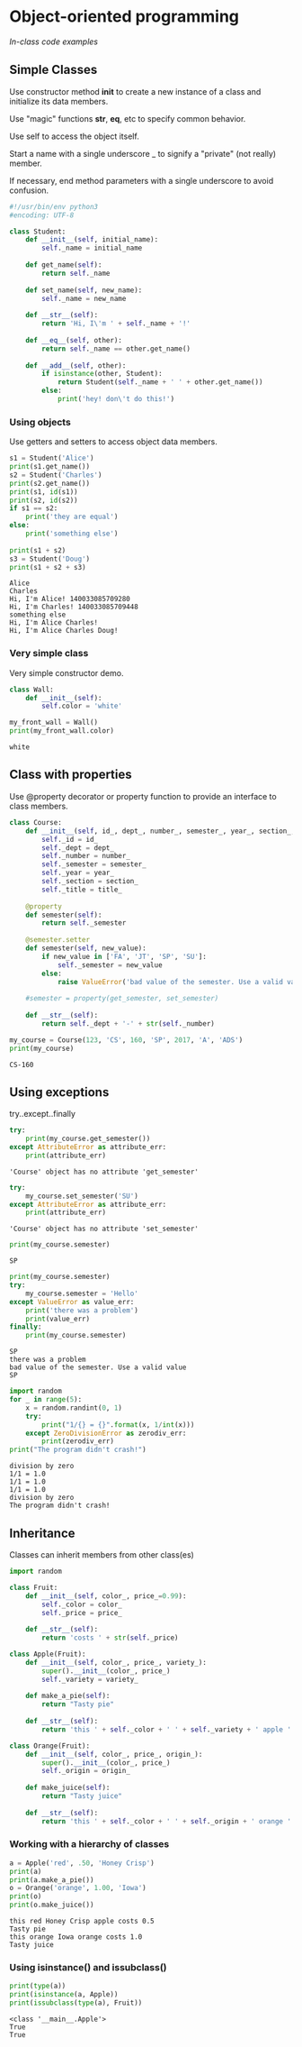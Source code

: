 
# Object-oriented programming #
*In-class code examples*

## Simple Classes ##
Use constructor method __init__ to create a new instance of a class and initialize its data members.

Use "magic" functions __str__, __eq__, etc to specify common behavior.

Use self to access the object itself.

Start a name with a single underscore _ to signify a "private" (not really) member.

If necessary, end method parameters with a single underscore to avoid confusion.


```python
#!/usr/bin/env python3
#encoding: UTF-8

class Student:
    def __init__(self, initial_name):
        self._name = initial_name
        
    def get_name(self):
        return self._name
    
    def set_name(self, new_name):
        self._name = new_name
    
    def __str__(self):
        return 'Hi, I\'m ' + self._name + '!'
    
    def __eq__(self, other):
        return self._name == other.get_name()
        
    def __add__(self, other):
        if isinstance(other, Student):
            return Student(self._name + ' ' + other.get_name())
        else:
            print('hey! don\'t do this!')

```

### Using objects ###
Use getters and setters to access object data members.


```python
s1 = Student('Alice')
print(s1.get_name())
s2 = Student('Charles')
print(s2.get_name())
print(s1, id(s1))
print(s2, id(s2))
if s1 == s2:
    print('they are equal')
else:
    print('something else')
    
print(s1 + s2)
s3 = Student('Doug')
print(s1 + s2 + s3)
```

    Alice
    Charles
    Hi, I'm Alice! 140033085709280
    Hi, I'm Charles! 140033085709448
    something else
    Hi, I'm Alice Charles!
    Hi, I'm Alice Charles Doug!


### Very simple class ###
Very simple constructor demo.


```python
class Wall:
    def __init__(self):
        self.color = 'white'

```


```python
my_front_wall = Wall()
print(my_front_wall.color)
```

    white


## Class with properties ##
Use @property decorator or property function to provide an interface to class members.


```python
class Course:
    def __init__(self, id_, dept_, number_, semester_, year_, section_, title_):
        self._id = id_
        self._dept = dept_
        self._number = number_
        self._semester = semester_
        self._year = year_
        self._section = section_
        self._title = title_
    
    @property
    def semester(self):
        return self._semester
    
    @semester.setter
    def semester(self, new_value):
        if new_value in ['FA', 'JT', 'SP', 'SU']:
            self._semester = new_value
        else:
            raise ValueError('bad value of the semester. Use a valid value')
    
    #semester = property(get_semester, set_semester)
   
    def __str__(self):
        return self._dept + '-' + str(self._number)
```


```python
my_course = Course(123, 'CS', 160, 'SP', 2017, 'A', 'ADS')
print(my_course)

```

    CS-160


## Using exceptions ##
try..except..finally


```python
try:
    print(my_course.get_semester())
except AttributeError as attribute_err:
    print(attribute_err)
```

    'Course' object has no attribute 'get_semester'



```python
try:
    my_course.set_semester('SU')
except AttributeError as attribute_err:
    print(attribute_err)
```

    'Course' object has no attribute 'set_semester'



```python
print(my_course.semester)
```

    SP



```python
print(my_course.semester)
try:
    my_course.semester = 'Hello'
except ValueError as value_err:
    print('there was a problem')
    print(value_err)
finally:
    print(my_course.semester)
```

    SP
    there was a problem
    bad value of the semester. Use a valid value
    SP



```python
import random
for _ in range(5):
    x = random.randint(0, 1)
    try:
        print("1/{} = {}".format(x, 1/int(x)))
    except ZeroDivisionError as zerodiv_err:
        print(zerodiv_err)
print("The program didn't crash!")
```

    division by zero
    1/1 = 1.0
    1/1 = 1.0
    1/1 = 1.0
    division by zero
    The program didn't crash!


## Inheritance ##
Classes can inherit members from other class(es)


```python
import random

class Fruit:
    def __init__(self, color_, price_=0.99):
        self._color = color_
        self._price = price_
    
    def __str__(self):
        return 'costs ' + str(self._price)

class Apple(Fruit):
    def __init__(self, color_, price_, variety_):
        super().__init__(color_, price_)
        self._variety = variety_
    
    def make_a_pie(self):
        return "Tasty pie"
    
    def __str__(self):
        return 'this ' + self._color + ' ' + self._variety + ' apple ' + super().__str__()

class Orange(Fruit):
    def __init__(self, color_, price_, origin_):
        super().__init__(color_, price_)
        self._origin = origin_
        
    def make_juice(self):
        return "Tasty juice"
    
    def __str__(self):
        return 'this ' + self._color + ' ' + self._origin + ' orange ' + super().__str__()
```

### Working with a hierarchy of classes ###


```python
a = Apple('red', .50, 'Honey Crisp')
print(a)
print(a.make_a_pie())
o = Orange('orange', 1.00, 'Iowa')
print(o)
print(o.make_juice())
```

    this red Honey Crisp apple costs 0.5
    Tasty pie
    this orange Iowa orange costs 1.0
    Tasty juice


### Using isinstance() and issubclass() ###


```python
print(type(a))
print(isinstance(a, Apple))
print(issubclass(type(a), Fruit))
```

    <class '__main__.Apple'>
    True
    True


